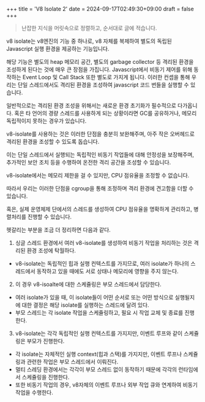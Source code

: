 +++
title = 'V8 Isolate 2'
date = 2024-09-17T02:49:30+09:00
draft = false
+++

> 난잡한 지식을 머릿속으로 정렬하고, 순서대로 글에 적습니다.

v8 isolate는 v8엔진의 기능 중 하나로, v8 자체를 복제하여 별도의 독립된 Javascript 실행 환경을 제공하는 기능입니다.

해당 기능은 별도의 heap 메모리 공간, 별도의 garbage collector 등 격리된 환경을 조성하게 된다는 것에 매우 큰 장점을 가집니다.
Javascript에서 비동기 제어를 위해 동작하는 Event Loop 및 Call Stack 또한 별도로 가지게 됩니다.
이러한 컨셉을 통해 우리는 단일 스레드에서도 격리된 환경을 조성하여 javascript 코드 번들을 실행할 수 있습니다.

일반적으로는 격리된 환경 조성을 위해서는 새로운 환경 초기화가 필수적으로 다가옵니다.
혹은 타 언어의 경량 스레드를 사용하게 되는 상황이라면 GC를 공유하거나, 메모리 독립적이지 못하는 경우가 있습니다.

v8-isolate를 사용하는 것은 이러한 단점을 충분히 보완해주며, 아주 작은 오버헤드로 격리된 환경을 조성할 수 있도록 돕습니다.

이는 단일 스레드에서 실행되는 독립적인 비동기 작업들에 대해 안정성을 보장해주며, 추가적인 보안 조치 등을 수행하여 온전한 격리 공간을 조성할 수 있습니다.

v8-isolate에서는 메모리 제한을 걸 수 있지만, CPU 점유율을 조정할 수 없습니다.

따라서 우리는 이러한 단점을 cgroup을 통해 조정하며 격리 환경에 견고함을 더할 수 있습니다.

혹은, 실제 운영체제 단에서의 스레드를 생성하여 CPU 점유율을 명확하게 관리하고, 병렬처리를 진행할 수 있습니다.

헷갈리는 부분을 조금 더 정리하면 다음과 같다.

1. 싱글 스레드 환경에서 여러 v8-isolate를 생성하여 비동기 작업을 처리하는 것은 격리된 환경 조성에 탁월하다.
- v8-isolate는 독립적인 힙과 실행 컨텍스트를 가지므로, 여러 isolate가 하나의 스레드에서 동작하고 있을 때에도 서로 상태나 메모리에 영향을 주지 않는다.

2. 이 경우 v8-isoalte에 대한 스케쥴링은 부모 스레드에서 담당한다.
- 여러 isolate가 있을 때, 이 isolate들이 어떤 순서로 또는 어떤 방식으로 실행될지에 대한 결정은 해당 isolate를 실행하는 스레드에 달려 있다.
- 부모 스레드는 각 isolate 작업을 스케쥴링하고, 필요 시 작업 교체 및 종료를 진행한다.

3. v8-isolate는 각각 독립적인 실행 컨텍스트를 가지지만, 이벤트 루프와 같이 스케쥴링은 부모가 진행한다.
- 각 isolate는 자체적인 실행 context(힙과 스택)를 가지지만, 이벤트 루프나 스케쥴링과 관련한 작업은 부모 스레드에서 이뤄진다.
- 멀티 스레딩 환경에서는 각각이 부모 스레드 없이 동작하기 때문에 각각의 런타임에서 스케쥴링을 진행한다.
- 또한 비동기 작업의 경우, v8자체의 이벤트 루프나 외부 작업 큐와 연계하여 비동기 작업을 수행한다.